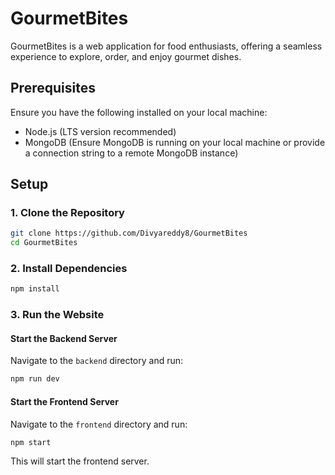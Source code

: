 
# GourmetBites

GourmetBites is a web application for food enthusiasts, offering a seamless experience to explore, order, and enjoy gourmet dishes.

## Prerequisites

Ensure you have the following installed on your local machine:

- Node.js (LTS version recommended)
- MongoDB (Ensure MongoDB is running on your local machine or provide a connection string to a remote MongoDB instance)

## Setup

### 1. Clone the Repository

```bash
git clone https://github.com/Divyareddy8/GourmetBites
cd GourmetBites
```

### 2. Install Dependencies

```bash
npm install
```

### 3. Run the Website

#### Start the Backend Server

Navigate to the `backend` directory and run:

```bash
npm run dev
```

#### Start the Frontend Server

Navigate to the `frontend` directory and run:

```bash
npm start
```

This will start the frontend server.


